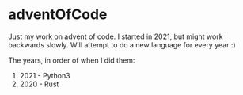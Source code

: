# adventOfCode

Just my work on advent of code. I started in 2021, but might work backwards slowly. Will attempt to do a new language for every year :)

The years, in order of when I did them:
1. 2021 - Python3
2. 2020 - Rust
